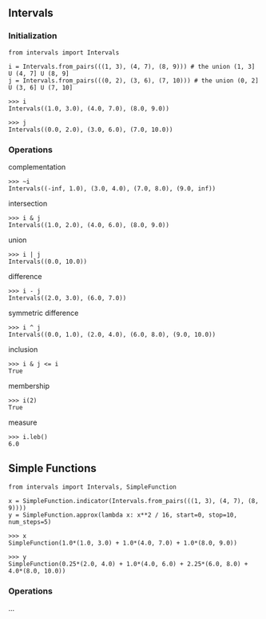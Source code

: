
## Intervals
### Initialization
```
from intervals import Intervals

i = Intervals.from_pairs(((1, 3), (4, 7), (8, 9))) # the union (1, 3] U (4, 7] U (8, 9]
j = Intervals.from_pairs(((0, 2), (3, 6), (7, 10))) # the union (0, 2] U (3, 6] U (7, 10]
```
```
>>> i
Intervals((1.0, 3.0), (4.0, 7.0), (8.0, 9.0))
```
```
>>> j
Intervals((0.0, 2.0), (3.0, 6.0), (7.0, 10.0))
```
### Operations
complementation
```
>>> ~i
Intervals((-inf, 1.0), (3.0, 4.0), (7.0, 8.0), (9.0, inf))
```
intersection
```
>>> i & j
Intervals((1.0, 2.0), (4.0, 6.0), (8.0, 9.0))
```
union
```
>>> i | j
Intervals((0.0, 10.0))
```
difference
```
>>> i - j
Intervals((2.0, 3.0), (6.0, 7.0))
```
symmetric difference
```
>>> i ^ j
Intervals((0.0, 1.0), (2.0, 4.0), (6.0, 8.0), (9.0, 10.0))
```
inclusion
```
>>> i & j <= i
True
```
membership
```
>>> i(2)
True
```
measure
```
>>> i.leb()
6.0
```
## Simple Functions
```
from intervals import Intervals, SimpleFunction

x = SimpleFunction.indicator(Intervals.from_pairs(((1, 3), (4, 7), (8, 9))))
y = SimpleFunction.approx(lambda x: x**2 / 16, start=0, stop=10, num_steps=5)
```
```
>>> x
SimpleFunction(1.0*(1.0, 3.0) + 1.0*(4.0, 7.0) + 1.0*(8.0, 9.0))
```
```
>>> y
SimpleFunction(0.25*(2.0, 4.0) + 1.0*(4.0, 6.0) + 2.25*(6.0, 8.0) + 4.0*(8.0, 10.0))
```
### Operations
...

